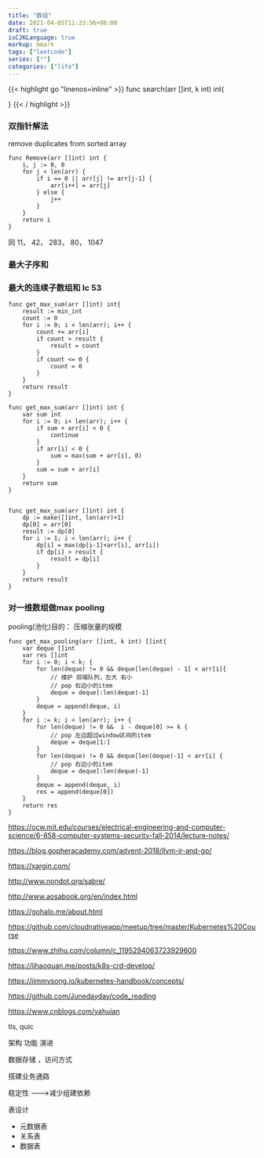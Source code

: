 ```yaml
---
title: "数组"
date: 2021-04-05T11:33:56+08:00
draft: true
isCJKLanguage: true
markup: mmark
tags: ["leetcode"]
series: [""]
categories: ["life"]
---
```


{{< highlight go "linenos=inline" >}}
func search(arr []int, k int) int{

}
{{< / highlight >}}

### 双指针解法

remove duplicates from sorted array

```golang
func Remove(arr []int) int {
    i, j := 0, 0
    for j < len(arr) {
        if i == 0 || arr[j] != arr[j-1] {
            arr[i++] = arr[j]
        } else {
            j++
        }
    }
    return i
}

```
同 11， 42， 283， 80， 1047


### 最大子序和


### 最大的连续子数组和 lc 53

```golang
func get_max_sum(arr []int) int{
    result := min_int
    count := 0
    for i := 0; i < len(arr); i++ {
        count += arr[i]
        if count > result {
            result = count
        }
        if count <= 0 {
            count = 0
        }
    }
    return result
}

func get_max_sum(arr []int) int {
    var sum int
    for i := 0; i< len(arr); i++ {
        if sum + arr[i] < 0 {
            continue
        }
        if arr[i] < 0 {
            sum = max(sum + arr[i], 0)
        }
        sum = sum + arr[i]
    }
    return sum
}


```

```golang
func get_max_sum(arr []int) int {
    dp := make([]int, len(arr)+1)
    dp[0] = arr[0]
    result := dp[0]
    for i := 1; i < len(arr); i++ {
        dp[i] = max(dp[i-1]+arr[i], arr[i])
        if dp[i] > result {
            result = dp[i]
        }
    }
    return result
}

```

### 对一维数组做max pooling

pooling(池化)目的： 压缩张量的规模

```golang
func get_max_pooling(arr []int, k int) []int{
    var deque []int
    var res []int
    for i := 0; i < k; {
        for len(deque) != 0 && deque[len(deque) - 1] < arr[i]{
            // 维护 双端队列，左大 右小 
            // pop 右边小的item
            deque = deque[:len(deque)-1]
        }
        deque = append(deque, i)
    }
    for i := k; i < len(arr); i++ {
        for len(deque) != 0 &&  i - deque[0] >= k {
            // pop 左边超过window区间的item
            deque = deque[1:]
        }
        for len(deque) != 0 && deque[len(deque)-1] < arr[i] {
            // pop 右边小的item
            deque = deque[:len(deque)-1]
        }
        deque = append(deque, i)
        res = append(deque[0])
    }
    return res
}
```


https://ocw.mit.edu/courses/electrical-engineering-and-computer-science/6-858-computer-systems-security-fall-2014/lecture-notes/

https://blog.gopheracademy.com/advent-2018/llvm-ir-and-go/

https://xargin.com/

http://www.nondot.org/sabre/

http://www.aosabook.org/en/index.html

https://gohalo.me/about.html

https://github.com/cloudnativeapp/meetup/tree/master/Kubernetes%20Course

https://www.zhihu.com/column/c_1195294063723929600

https://lihaoquan.me/posts/k8s-crd-develop/

https://jimmysong.io/kubernetes-handbook/concepts/

https://github.com/Junedayday/code_reading

https://www.cnblogs.com/yahuian

tls, quic

架构 功能 演进

数据存储 ，访问方式

搭建业务通路

稳定性 --->减少组建依赖


表设计
+ 元数据表
+ 关系表
+ 数据表